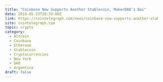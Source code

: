 ```yaml
---
title: "Coinbase Now Supports Another Stablecoin, MakerDAO’s Dai"
date: 2019-05-23T20:33:00Z
link: https://cointelegraph.com/news/coinbase-now-supports-another-stablecoin-makerdaos-dai?utm_medium=RSS&utm_source=hune
site: cointelegraph.com
topic: crypto
category:
  - Altcoin
  - Coinbase
  - Ethereum
  - Stablecoin
  - Cryptocurrencies
  - New York
  - DAO
  - Argentina
draft: false
---
```

